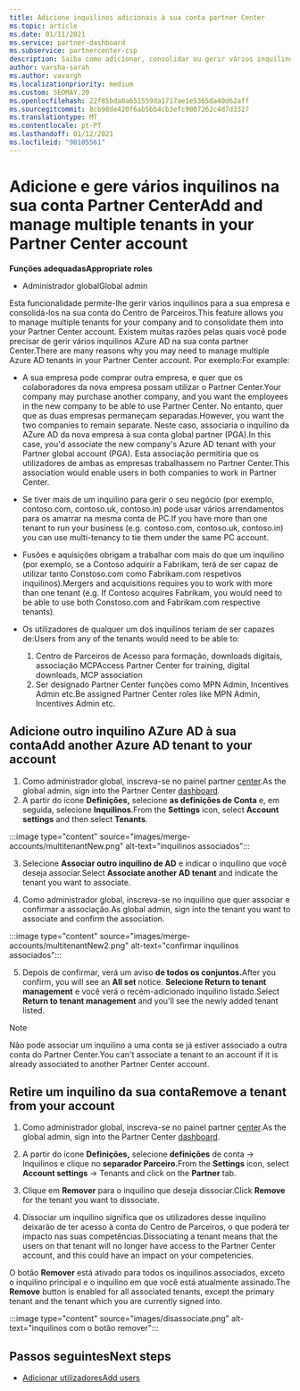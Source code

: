 ```yaml
---
title: Adicione inquilinos adicionais à sua conta partner Center
ms.topic: article
ms.date: 01/11/2021
ms.service: partner-dashboard
ms.subservice: partnercenter-csp
description: Saiba como adicionar, consolidar ou gerir vários inquilinos AZure AD na sua conta partner Center. Saiba também sobre algumas das razões pelas quais poderá querer fazê-lo.
author: varsha-sarah
ms.author: vavargh
ms.localizationpriority: medium
ms.custom: SEOMAY.20
ms.openlocfilehash: 22f85bda0a651559da1717ae1e5365da40d62aff
ms.sourcegitcommit: 8cb98de420f6ab5bb4cb3efc9007262c4d7d3327
ms.translationtype: MT
ms.contentlocale: pt-PT
ms.lasthandoff: 01/12/2021
ms.locfileid: "98105561"
---
```

# <a name="add-and-manage-multiple-tenants-in-your-partner-center-account"></a><span data-ttu-id="e8a16-104">Adicione e gere vários inquilinos na sua conta Partner Center</span><span class="sxs-lookup"><span data-stu-id="e8a16-104">Add and manage multiple tenants in your Partner Center account</span></span>


<span data-ttu-id="e8a16-105">**Funções adequadas**</span><span class="sxs-lookup"><span data-stu-id="e8a16-105">**Appropriate roles**</span></span>

- <span data-ttu-id="e8a16-106">Administrador global</span><span class="sxs-lookup"><span data-stu-id="e8a16-106">Global admin</span></span>

<span data-ttu-id="e8a16-107">Esta funcionalidade permite-lhe gerir vários inquilinos para a sua empresa e consolidá-los na sua conta do Centro de Parceiros.</span><span class="sxs-lookup"><span data-stu-id="e8a16-107">This feature allows you to manage multiple tenants for your company and to consolidate them into your Partner Center account.</span></span> <span data-ttu-id="e8a16-108">Existem muitas razões pelas quais você pode precisar de gerir vários inquilinos AZure AD na sua conta partner Center.</span><span class="sxs-lookup"><span data-stu-id="e8a16-108">There are many reasons why you may need to manage multiple Azure AD tenants in your Partner Center account.</span></span> <span data-ttu-id="e8a16-109">Por exemplo:</span><span class="sxs-lookup"><span data-stu-id="e8a16-109">For example:</span></span>

- <span data-ttu-id="e8a16-110">A sua empresa pode comprar outra empresa, e quer que os colaboradores da nova empresa possam utilizar o Partner Center.</span><span class="sxs-lookup"><span data-stu-id="e8a16-110">Your company may purchase another company, and you want the employees in the new company to be able to use Partner Center.</span></span> <span data-ttu-id="e8a16-111">No entanto, quer que as duas empresas permaneçam separadas.</span><span class="sxs-lookup"><span data-stu-id="e8a16-111">However, you want the two companies to remain separate.</span></span> <span data-ttu-id="e8a16-112">Neste caso, associaria o inquilino da AZure AD da nova empresa à sua conta global partner (PGA).</span><span class="sxs-lookup"><span data-stu-id="e8a16-112">In this case, you'd associate the new company's Azure AD tenant with your Partner global account (PGA).</span></span> <span data-ttu-id="e8a16-113">Esta associação permitiria que os utilizadores de ambas as empresas trabalhassem no Partner Center.</span><span class="sxs-lookup"><span data-stu-id="e8a16-113">This association would enable users in both companies to work in Partner Center.</span></span>

- <span data-ttu-id="e8a16-114">Se tiver mais de um inquilino para gerir o seu negócio (por exemplo, contoso.com, contoso.uk, contoso.in) pode usar vários arrendamentos para os amarrar na mesma conta de PC.</span><span class="sxs-lookup"><span data-stu-id="e8a16-114">If you have more than one tenant to run your business (e.g. contoso.com, contoso.uk, contoso.in) you can use multi-tenancy to tie them under the same PC account.</span></span>

- <span data-ttu-id="e8a16-115">Fusões e aquisições obrigam a trabalhar com mais do que um inquilino (por exemplo, se a Contoso adquirir a Fabrikam, terá de ser capaz de utilizar tanto Constoso.com como Fabrikam.com respetivos inquilinos).</span><span class="sxs-lookup"><span data-stu-id="e8a16-115">Mergers and acquisitions requires you to work with more than one tenant (e.g. If Contoso acquires Fabrikam, you would need to be able to use both Constoso.com and Fabrikam.com respective tenants).</span></span>

- <span data-ttu-id="e8a16-116">Os utilizadores de qualquer um dos inquilinos teriam de ser capazes de:</span><span class="sxs-lookup"><span data-stu-id="e8a16-116">Users from any of the tenants would need to be able to:</span></span>
    1.  <span data-ttu-id="e8a16-117">Centro de Parceiros de Acesso para formação, downloads digitais, associação MCP</span><span class="sxs-lookup"><span data-stu-id="e8a16-117">Access Partner Center for training, digital downloads, MCP association</span></span>
    2.  <span data-ttu-id="e8a16-118">Ser designado Partner Center funções como MPN Admin, Incentives Admin etc.</span><span class="sxs-lookup"><span data-stu-id="e8a16-118">Be assigned Partner Center roles like MPN Admin, Incentives Admin etc.</span></span>


## <a name="add-another-azure-ad-tenant-to-your-account"></a><span data-ttu-id="e8a16-119">Adicione outro inquilino AZure AD à sua conta</span><span class="sxs-lookup"><span data-stu-id="e8a16-119">Add another Azure AD tenant to your account</span></span>

1. <span data-ttu-id="e8a16-120">Como administrador global, inscreva-se no painel partner [center](https://partner.microsoft.com/dashboard).</span><span class="sxs-lookup"><span data-stu-id="e8a16-120">As the global admin, sign into the Partner Center [dashboard](https://partner.microsoft.com/dashboard).</span></span>
1. <span data-ttu-id="e8a16-121">A partir do ícone **Definições,** selecione **as definições de Conta** e, em seguida, selecione **Inquilinos**.</span><span class="sxs-lookup"><span data-stu-id="e8a16-121">From the **Settings** icon, select **Account settings** and then select **Tenants**.</span></span>
 
:::image type="content" source="images/merge-accounts/multitenantNew.png" alt-text="inquilinos associados"::: 

3. <span data-ttu-id="e8a16-123">Selecione **Associar outro inquilino de AD** e indicar o inquilino que você deseja associar.</span><span class="sxs-lookup"><span data-stu-id="e8a16-123">Select **Associate another AD tenant** and indicate the tenant you want to associate.</span></span>

1. <span data-ttu-id="e8a16-124">Como administrador global, inscreva-se no inquilino que quer associar e confirmar a associação.</span><span class="sxs-lookup"><span data-stu-id="e8a16-124">As global admin, sign into the tenant you want to associate and confirm the association.</span></span> 

:::image type="content" source="images/merge-accounts/multitenantNew2.png" alt-text="confirmar inquilinos associados"::: 

5. <span data-ttu-id="e8a16-126">Depois de confirmar, verá um aviso **de todos os conjuntos.**</span><span class="sxs-lookup"><span data-stu-id="e8a16-126">After you confirm, you will see an **All set** notice.</span></span>  <span data-ttu-id="e8a16-127">**Selecione Return to tenant management** e você verá o recém-adicionado inquilino listado.</span><span class="sxs-lookup"><span data-stu-id="e8a16-127">Select **Return to tenant management** and you'll see the newly added tenant listed.</span></span> 
 

>[!NOTE]
><span data-ttu-id="e8a16-128">Não pode associar um inquilino a uma conta se já estiver associado a outra conta do Partner Center.</span><span class="sxs-lookup"><span data-stu-id="e8a16-128">You can't associate a tenant to an account if it is already associated to another Partner Center account.</span></span>


## <a name="remove-a-tenant-from-your-account"></a><span data-ttu-id="e8a16-129">Retire um inquilino da sua conta</span><span class="sxs-lookup"><span data-stu-id="e8a16-129">Remove a tenant from your account</span></span>
 
1. <span data-ttu-id="e8a16-130">Como administrador global, inscreva-se no painel partner [center](https://partner.microsoft.com/dashboard).</span><span class="sxs-lookup"><span data-stu-id="e8a16-130">As the global admin, sign into the Partner Center [dashboard](https://partner.microsoft.com/dashboard).</span></span>

1. <span data-ttu-id="e8a16-131">A partir do ícone **Definições,** selecione **definições** de conta -> Inquilinos e clique no **separador Parceiro.**</span><span class="sxs-lookup"><span data-stu-id="e8a16-131">From the **Settings** icon, select **Account settings** -> Tenants and click on the **Partner** tab.</span></span>
 
3. <span data-ttu-id="e8a16-132">Clique em **Remover** para o inquilino que deseja dissociar.</span><span class="sxs-lookup"><span data-stu-id="e8a16-132">Click **Remove** for the tenant you want to dissociate.</span></span>

4. <span data-ttu-id="e8a16-133">Dissociar um inquilino significa que os utilizadores desse inquilino deixarão de ter acesso à conta do Centro de Parceiros, o que poderá ter impacto nas suas competências.</span><span class="sxs-lookup"><span data-stu-id="e8a16-133">Dissociating a tenant means that the users on that tenant will no longer have access to the Partner Center account, and this could have an impact on your competencies.</span></span> 

<span data-ttu-id="e8a16-134">O botão **Remover** está ativado para todos os inquilinos associados, exceto o inquilino principal e o inquilino em que você está atualmente assinado.</span><span class="sxs-lookup"><span data-stu-id="e8a16-134">The **Remove** button is enabled for all associated tenants, except the primary tenant and the tenant which you are currently signed into.</span></span>

:::image type="content" source="images/disassociate.png" alt-text="inquilinos com o botão remover":::
 

## <a name="next-steps"></a><span data-ttu-id="e8a16-136">Passos seguintes</span><span class="sxs-lookup"><span data-stu-id="e8a16-136">Next steps</span></span>

- [<span data-ttu-id="e8a16-137">Adicionar utilizadores</span><span class="sxs-lookup"><span data-stu-id="e8a16-137">Add users</span></span>](create-user-accounts-and-set-permissions.md)






